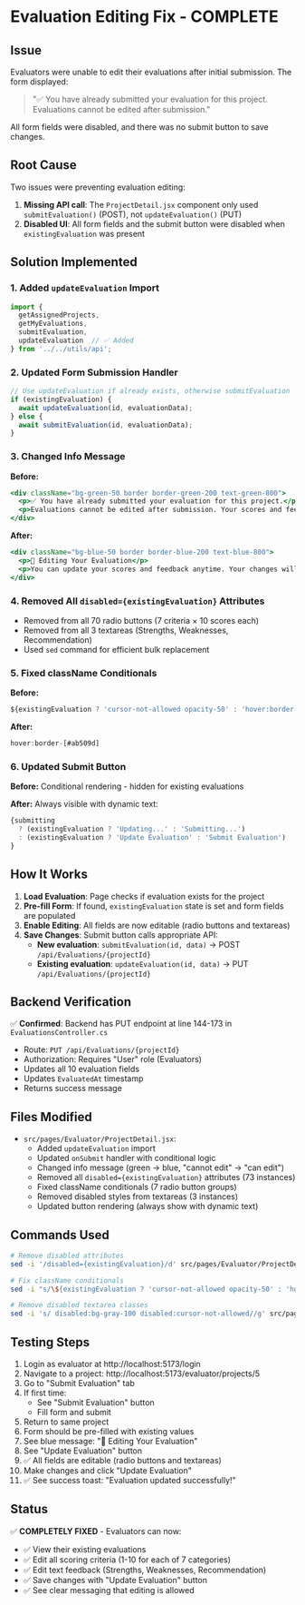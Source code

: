 # Evaluation Editing Fix - COMPLETE

## Issue
Evaluators were unable to edit their evaluations after initial submission. The form displayed:
> "✅ You have already submitted your evaluation for this project. Evaluations cannot be edited after submission."

All form fields were disabled, and there was no submit button to save changes.

## Root Cause
Two issues were preventing evaluation editing:

1. **Missing API call**: The `ProjectDetail.jsx` component only used `submitEvaluation()` (POST), not `updateEvaluation()` (PUT)
2. **Disabled UI**: All form fields and the submit button were disabled when `existingEvaluation` was present

## Solution Implemented

### 1. Added `updateEvaluation` Import
```javascript
import { 
  getAssignedProjects,
  getMyEvaluations,
  submitEvaluation,
  updateEvaluation  // ✅ Added
} from '../../utils/api';
```

### 2. Updated Form Submission Handler
```javascript
// Use updateEvaluation if already exists, otherwise submitEvaluation
if (existingEvaluation) {
  await updateEvaluation(id, evaluationData);
} else {
  await submitEvaluation(id, evaluationData);
}
```

### 3. Changed Info Message
**Before:**
```jsx
<div className="bg-green-50 border border-green-200 text-green-800">
  <p>✅ You have already submitted your evaluation for this project.</p>
  <p>Evaluations cannot be edited after submission. Your scores and feedback are shown below.</p>
</div>
```

**After:**
```jsx
<div className="bg-blue-50 border border-blue-200 text-blue-800">
  <p>📝 Editing Your Evaluation</p>
  <p>You can update your scores and feedback anytime. Your changes will be saved when you click "Update Evaluation".</p>
</div>
```

### 4. Removed All `disabled={existingEvaluation}` Attributes
- Removed from all 70 radio buttons (7 criteria × 10 scores each)
- Removed from all 3 textareas (Strengths, Weaknesses, Recommendation)
- Used `sed` command for efficient bulk replacement

### 5. Fixed className Conditionals
**Before:**
```jsx
${existingEvaluation ? 'cursor-not-allowed opacity-50' : 'hover:border-[#ab509d]'}
```

**After:**
```jsx
hover:border-[#ab509d]
```

### 6. Updated Submit Button
**Before:** Conditional rendering - hidden for existing evaluations

**After:** Always visible with dynamic text:
```jsx
{submitting 
  ? (existingEvaluation ? 'Updating...' : 'Submitting...') 
  : (existingEvaluation ? 'Update Evaluation' : 'Submit Evaluation')
}
```

## How It Works
1. **Load Evaluation**: Page checks if evaluation exists for the project
2. **Pre-fill Form**: If found, `existingEvaluation` state is set and form fields are populated
3. **Enable Editing**: All fields are now editable (radio buttons and textareas)
4. **Save Changes**: Submit button calls appropriate API:
   - **New evaluation**: `submitEvaluation(id, data)` → POST `/api/Evaluations/{projectId}`
   - **Existing evaluation**: `updateEvaluation(id, data)` → PUT `/api/Evaluations/{projectId}`

## Backend Verification
✅ **Confirmed**: Backend has PUT endpoint at line 144-173 in `EvaluationsController.cs`
- Route: `PUT /api/Evaluations/{projectId}`
- Authorization: Requires "User" role (Evaluators)
- Updates all 10 evaluation fields
- Updates `EvaluatedAt` timestamp
- Returns success message

## Files Modified
- `src/pages/Evaluator/ProjectDetail.jsx`:
  - Added `updateEvaluation` import
  - Updated `onSubmit` handler with conditional logic
  - Changed info message (green → blue, "cannot edit" → "can edit")
  - Removed all `disabled={existingEvaluation}` attributes (73 instances)
  - Fixed className conditionals (7 radio button groups)
  - Removed disabled styles from textareas (3 instances)
  - Updated button rendering (always show with dynamic text)

## Commands Used
```bash
# Remove disabled attributes
sed -i '/disabled={existingEvaluation}/d' src/pages/Evaluator/ProjectDetail.jsx

# Fix className conditionals
sed -i "s/\${existingEvaluation ? 'cursor-not-allowed opacity-50' : 'hover:border-\[#ab509d\]'}/hover:border-[#ab509d]/g" src/pages/Evaluator/ProjectDetail.jsx

# Remove disabled textarea classes
sed -i 's/ disabled:bg-gray-100 disabled:cursor-not-allowed//g' src/pages/Evaluator/ProjectDetail.jsx
```

## Testing Steps
1. Login as evaluator at http://localhost:5173/login
2. Navigate to a project: http://localhost:5173/evaluator/projects/5
3. Go to "Submit Evaluation" tab
4. If first time:
   - See "Submit Evaluation" button
   - Fill form and submit
5. Return to same project
6. Form should be pre-filled with existing values
7. See blue message: "📝 Editing Your Evaluation"
8. See "Update Evaluation" button
9. ✅ All fields are editable (radio buttons and textareas)
10. Make changes and click "Update Evaluation"
11. ✅ See success toast: "Evaluation updated successfully!"

## Status
✅ **COMPLETELY FIXED** - Evaluators can now:
- ✅ View their existing evaluations
- ✅ Edit all scoring criteria (1-10 for each of 7 categories)
- ✅ Edit text feedback (Strengths, Weaknesses, Recommendation)
- ✅ Save changes with "Update Evaluation" button
- ✅ See clear messaging that editing is allowed
